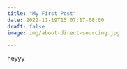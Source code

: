 ```yaml
---
title: "My First Post"
date: 2022-11-19T15:07:17-08:00
draft: false
image: img/about-direct-sourcing.jpg

---
```


heyyy
